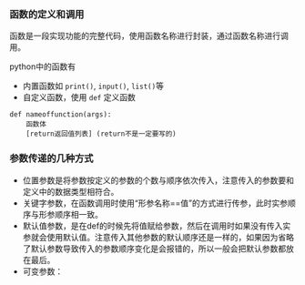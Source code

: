 ### 函数的定义和调用

函数是一段实现功能的完整代码，使用函数名称进行封装，通过函数名称进行调用。

python中的函数有

* 内置函数如 `print()`, `input()`, `list()`等
* 自定义函数，使用 `def` 定义函数

```
def nameoffunction(args):
    函数体
    [return返回值列表] (return不是一定要写的)
```

### 参数传递的几种方式

* 位置参数是将参数按定义的参数的个数与顺序依次传入，注意传入的参数要和定义中的数据类型相符合。
* 关键字参数，在函数调用时使用“形参名称==值”的方式进行传参，此时实参顺序与形参顺序相一致。
* 默认值参数，是在def的时候先将值赋给参数，然后在调用时如果没有传入实参就会使用默认值。注意传入其他参数的默认顺序还是一样的，如果因为省略了默认参数导致传入的参数顺序变化是会报错的，所以一般会把默认参数都放在最后。
* 可变参数：
